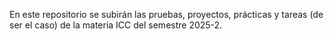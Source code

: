 En este repositorio se subirán las pruebas, proyectos, prácticas y tareas (de ser el caso) de la materia ICC del semestre 2025-2.
